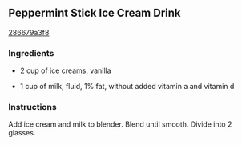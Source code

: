 ## Peppermint Stick Ice Cream Drink

[286679a3f8](http://www.food.com/recipe/peppermint-stick-ice-cream-drink-445204)

### Ingredients

 - 2 cup of ice creams, vanilla

 - 1 cup of milk, fluid, 1% fat, without added vitamin a and vitamin d

### Instructions

Add ice cream and milk to blender. Blend until smooth. Divide into 2 glasses.